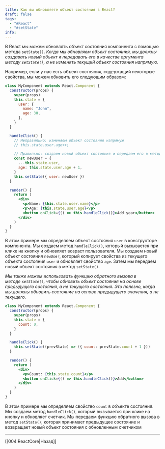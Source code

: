 ```yaml
---
title: Как вы обновляете объект состояния в React?
draft: false
tags:
  - "#React"
  - "#setState"
info:
---
```

В React мы можем обновлять объект состояния компонента с помощью метода `setState()`. _Когда мы обновляем объект состояния, мы должны создавать новый объект и передавать его в качестве аргумента методу `setState()`, а не изменять текущий объект состояния напрямую._

Например, если у нас есть объект состояния, содержащий некоторые свойства, мы можем обновить его следующим образом:

```jsx
class MyComponent extends React.Component {
  constructor(props) {
    super(props)
    this.state = {
      user: {
        name: "John",
        age: 30,
      },
    }
  }

  handleClick() {
    // Неправильно: изменяем объект состояния напрямую
    // this.state.user.age++;

    // Правильно: создаем новый объект состояния и передаем его в метод setState()
    const newUser = {
      ...this.state.user,
      age: this.state.user.age + 1,
    }
    this.setState({ user: newUser })
  }

  render() {
    return (
      <div>
        <p>Name: {this.state.user.name}</p>
        <p>Age: {this.state.user.age}</p>
        <button onClick={() => this.handleClick()}>Add year</button>
      </div>
    )
  }
}
```

В этом примере мы определяем объект состояния `user` в конструкторе компонента. Мы создаем метод `handleClick()`, который вызывается при клике на кнопку и обновляет возраст пользователя. Мы создаем новый объект состояния `newUser`, который копирует свойства из текущего объекта состояния `user` и обновляет свойство `age`. Затем мы передаем новый объект состояния в метод `setState()`.

_Мы также можем использовать функцию обратного вызова в методе `setState()`, чтобы обновить объект состояния на основе предыдущего состояния, а не текущего состояния. Это полезно, когда мы должны обновить состояние на основе предыдущего значения, а не текущего._

```jsx
class MyComponent extends React.Component {
  constructor(props) {
    super(props)
    this.state = {
      count: 0,
    }
  }

  handleClick() {
    this.setState((prevState) => ({ count: prevState.count + 1 }))
  }

  render() {
    return (
      <div>
        <p>Count: {this.state.count}</p>
        <button onClick={() => this.handleClick()}>Add</button>
      </div>
    )
  }
}
```

В этом примере мы определяем свойство `count` в объекте состояния. Мы создаем метод `handleClick()`, который вызывается при клике на кнопку и обновляет счетчик. Мы передаем функцию обратного вызова в метод `setState()`, которая принимает предыдущее состояние и возвращает новый объект состояния с обновленным счетчиком

---

[[004 ReactCore|Назад]]
